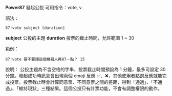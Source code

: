**Power87** 發起公投
可用指令：vote, v

語法：
```
87!vote subject [duration]
```
__subject__ 公投的主題
__duration__ 投票的截止時間，允許範圍 1 ~ 30

範例：
```
87!vote 要不要讓這個機器人再87一點？ 15
```
說明：
公投主題為不含空格的字串，投票截止時間預設為 1 分鐘，最多可設定 30 分鐘。發起成功時訊息會出現兩個 emoji 反應 :white_check_mark:、:x:，其他使用者點選反應就能完成投票。投票截止時會計算同意票、不同意票之間的差距，得到「通過」、「不通過」、「維持現狀」三種結果。這個公投只有計票功能，不會有調整權限的動作。
